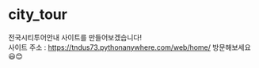# city_tour
전국시티투어안내 사이트를 만들어보겠습니다!             
      사이트 주소 : https://tndus73.pythonanywhere.com/web/home/
      방문해보세요😃😊
